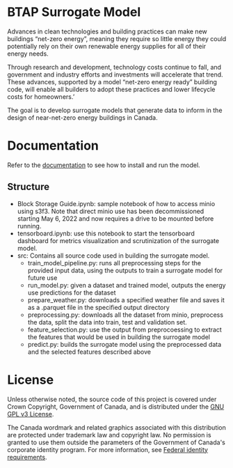 # BTAP Surrogate Model
Advances in clean technologies and building practices can make new buildings “net-zero energy”, meaning they require so little energy they could potentially rely on their own renewable energy supplies for all of their energy needs.

Through research and development, technology costs continue to fall, and government and industry efforts and investments will accelerate that trend. These advances, supported by a model “net-zero energy ready” building code, will enable all builders to adopt these practices and lower lifecycle costs for homeowners.’

The goal is to develop surrogate models that generate data to inform in the design of near-net-zero energy buildings in Canada.

# Documentation

Refer to the [documentation](docs/) to see how to install and run the model.

## Structure
- Block Storage Guide.ipynb: sample notebook of how to access minio using s3f3. Note that direct minio use has been decommissioned starting May 6, 2022 and now requires a drive to be mounted before running.
- tensorboard.ipynb: use this notebook to start the tensorboard dashboard for metrics visualization and scrutinization of the surrogate model.
- src: Contains all source code used in building the surrogate model.
    - train_model_pipeline.py: runs all preprocessing steps for the provided input data, using the outputs to train a surrogate model for future use
    - run_model.py: given a dataset and trained model, outputs the energy use predictions for the dataset
    - prepare_weather.py: downloads a specified weather file and saves it as a .parquet file in the specified output directory
    - preprocessing.py: downloads all the dataset from minio, preprocess the data, split the data into train, test and validation set.
    - feature_selection.py: use the output from preprocoessing to extract the features that would be used in building the surrogate model
    - predict.py: builds the surrogate model using the preprocessed data and the selected features described above

# License

Unless otherwise noted, the source code of this project is covered under Crown Copyright, Government of Canada, and is distributed under the [GNU GPL v3 License](LICENSE).

The Canada wordmark and related graphics associated with this distribution are protected under trademark law and copyright law. No permission is granted to use them outside the parameters of the Government of Canada's corporate identity program. For more information, see [Federal identity requirements](https://www.canada.ca/en/treasury-board-secretariat/topics/government-communications/federal-identity-requirements.html).
